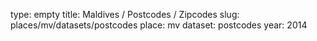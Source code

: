 type: empty
title: Maldives / Postcodes / Zipcodes
slug: places/mv/datasets/postcodes
place: mv
dataset: postcodes
year: 2014
